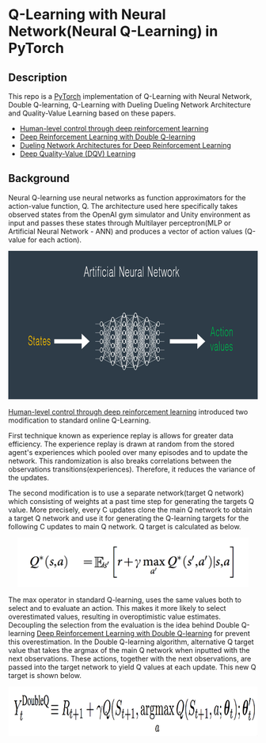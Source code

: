 # Q-Learning with Neural Network(Neural Q-Learning) in PyTorch


## Description
This repo is a [PyTorch](https://www.pytorch.org/) implementation of Q-Learning with Neural Network, Double Q-learning, Q-Learning with Dueling Dueling Network Architecture and Quality-Value Learning based on these papers.

- [Human-level control through deep reinforcement learning](http://www.nature.com/nature/journal/v518/n7540/full/nature14236.html)
- [Deep Reinforcement Learning with Double Q-learning](https://arxiv.org/abs/1509.06461)
- [Dueling Network Architectures for Deep Reinforcement Learning](https://arxiv.org/abs/1511.06581)
- [Deep Quality-Value (DQV) Learning](https://arxiv.org/abs/1810.00368)

## Background
Neural Q-learning use neural networks as function approximators for the action-value function, Q. The architecture used here specifically takes observed states from the OpenAI gym simulator and Unity environment as input and passes these states through Multilayer perceptron(MLP or Artificial Neural Network - ANN) and produces a vector of action values (Q-value for each action).

<p align="center">
    <img src="Content/q_network.png" height="300px">
</p>

[Human-level control through deep reinforcement learning](http://www.nature.com/nature/journal/v518/n7540/full/nature14236.html) introduced two modification to standard online Q-Learning.

First technique known as experience replay is allows for greater data efficiency. The experience replay is drawn at random from the stored agent's experiences which pooled over many episodes and to update the network. This randomization is also breaks correlations between the observations transitions(experiences). Therefore, it reduces the variance of the updates.

The second modification is to use a separate network(target Q network) which consisting of weights at a past time step for generating the targets Q value. More precisely, every C updates clone the main Q network to obtain a target Q network and use it for generating the Q-learning targets for the following C updates to main Q network. Q target is calculated as below.

<p align="center">
    <img src="Content/q_target.png" height="100px">
</p>

The max operator in standard Q-learning, uses the same values both to select and to evaluate an action. This makes it more likely to select overestimated values, resulting in overoptimistic value estimates. Decoupling the selection from the evaluation is the idea behind Double Q-learning [Deep Reinforcement Learning with Double Q-learning](https://arxiv.org/abs/1509.06461) for prevent this overestimation. In the Double Q-learning algorithm, alternative Q target value that takes the argmax of the main Q network when inputted with the next observations. These actions, together with the next observations, are passed into the target network to yield Q values at each update. This new Q target is shown below.

<p align="center">
    <img src="Content/double_q_learning.png" height="100px">
</p>
